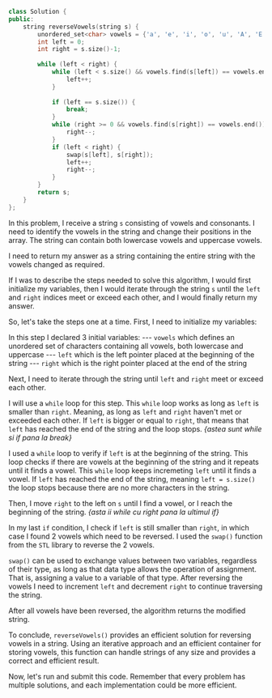 ```c++
class Solution {
public:
    string reverseVowels(string s) {
        unordered_set<char> vowels = {'a', 'e', 'i', 'o', 'u', 'A', 'E', 'I', 'O', 'U'};
        int left = 0;
        int right = s.size()-1;
        
        while (left < right) {
            while (left < s.size() && vowels.find(s[left]) == vowels.end()) {
                left++;
            }
           
            if (left == s.size()) {
                break;
            }
            while (right >= 0 && vowels.find(s[right]) == vowels.end()) {
                right--;
            }
            if (left < right) { 
                swap(s[left], s[right]);
                left++;
                right--;
            }
        }
        return s;
    }
};
```

In this problem, I receive a string `s` consisting of vowels and consonants. I need to identify the vowels in the string and change their positions in the array. The string can contain both lowercase vowels and uppercase vowels.

I need to return my answer as a string containing the entire string with the vowels changed as required.

If I was to describe the steps needed to solve this algorithm, I would first initialize my variables, then I would iterate through the string `s` until the `left` and `right` indices meet or exceed each other, and I would finally return my answer.

So, let's take the steps one at a time.
First, I need to initialize my variables:

In this step I declared 3 initial variables:
--- `vowels` which defines an unordered set of characters containing all vowels, both lowercase and uppercase
--- `left` which is the left pointer placed at the beginning of the string
--- `right` which is the right pointer placed at the end of the string

Next, I need to iterate through the string until `left` and `right` meet or exceed each other.

I will use a `while` loop for this step. This `while` loop works as long as `left` is smaller than `right`. Meaning, as long as `left` and `right` haven't met or exceeded each other.
If `left` is bigger or equal to `right`, that means that `left` has reached the end of the string and the loop stops. *{astea sunt while si if pana la break}*

I used a `while` loop to verify if `left` is at the beginning of the string. This loop checks if there are vowels at the beginning of the string and it repeats until it finds a vowel. This `while` loop keeps incremeting `left` until it finds a vowel.
If `left` has reached the end of the string, meaning `left = s.size()` the loop stops because there are no more characters in the string.

Then, I move `right` to the left on `s` until I find a vowel, or I reach the beginning of the string. *{asta ii while cu right pana la ultimul if}*

In my last `if` condition, I check if `left` is still smaller than `right`, in which case I found 2 vowels which need to be reversed. I used the `swap()` function from the `STL` library to reverse the 2 vowels. 

`swap()` can be used to exchange values between two variables, regardless of their type, as long as that data type allows the operation of assignment. That is, assigning a value to a variable of that type.
After reversing the vowels I need to increment `left` and decrement `right` to continue traversing the string.

After all vowels have been reversed, the algorithm returns the modified string.

To conclude, `reverseVowels()` provides an efficient solution for reversing vowels in a string. Using an iterative approach and an efficient container for storing vowels, this function can handle strings of any size and provides a correct and efficient result.

Now, let's run and submit this code. Remember that every problem has multiple solutions, and each implementation could be more efficient.